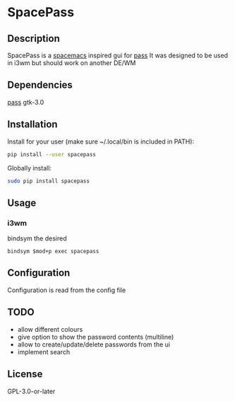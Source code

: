 # SpacePass

## Description
SpacePass is a [spacemacs](http://spacemacs.org) inspired gui for [pass](https://www.passwordstore.org) 
It was designed to be used in i3wm but should work on another DE/WM

## Dependencies
[pass](https://www.passwordstore.org)
gtk-3.0

## Installation

Install for your user (make sure ~/.local/bin is included in PATH):
```bash
pip install --user spacepass
```

Globally install:
```bash
sudo pip install spacepass
```

## Usage
### i3wm
bindsym the desired
```
bindsym $mod+p exec spacepass
```

## Configuration
Configuration is read from the config file 

## TODO
  * allow different colours
  * give option to show the password contents (multiline)
  * allow to create/update/delete passwords from the ui
  * implement search


## License
GPL-3.0-or-later 
